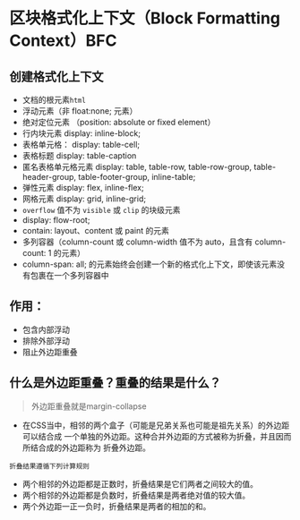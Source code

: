 # 区块格式化上下文（Block Formatting Context）BFC

## 创建格式化上下文
- 文档的根元素`html`
- 浮动元素（非 float:none; 元素）
- 绝对定位元素 （position: absolute or fixed element）
- 行内块元素 display: inline-block;
- 表格单元格： display: table-cell;
- 表格标题 display: table-caption
- 匿名表格单元格元素 display: table, table-row, table-row-group, table-header-group, table-footer-group, inline-table;
- 弹性元素 display: flex, inline-flex;
- 网格元素 display: grid, inline-grid;
- `overflow` 值不为 `visible` 或 `clip` 的块级元素
- display: flow-root;
- contain: layout、content 或 paint 的元素
- 多列容器（column-count 或 column-width 值不为 auto，且含有 column-count: 1 的元素）
- column-span: all; 的元素始终会创建一个新的格式化上下文，即使该元素没有包裹在一个多列容器中

## 作用：
- 包含内部浮动
- 排除外部浮动
- 阻止外边距重叠

## 什么是外边距重叠？重叠的结果是什么？
> 外边距重叠就是margin-collapse

- 在CSS当中，相邻的两个盒⼦（可能是兄弟关系也可能是祖先关系）的外边距可以结合成
⼀个单独的外边距。这种合并外边距的⽅式被称为折叠，并且因⽽所结合成的外边距称为
折叠外边距。

`折叠结果遵循下列计算规则`
- 两个相邻的外边距都是正数时，折叠结果是它们两者之间较⼤的值。
- 两个相邻的外边距都是负数时，折叠结果是两者绝对值的较⼤值。
- 两个外边距⼀正⼀负时，折叠结果是两者的相加的和。